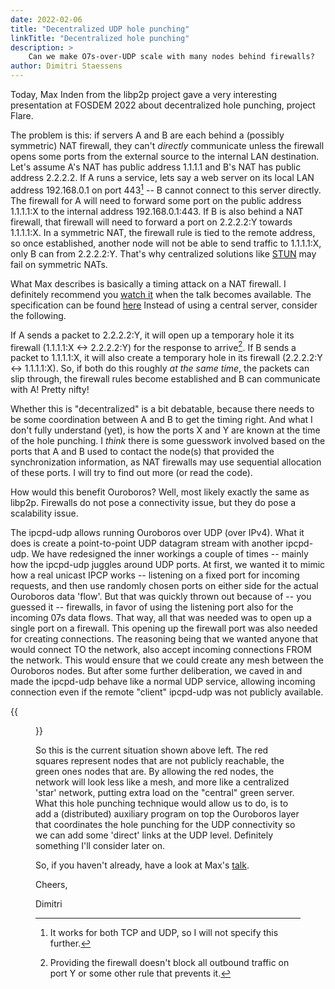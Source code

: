 ```yaml
---
date: 2022-02-06
title: "Decentralized UDP hole punching"
linkTitle: "Decentralized hole punching"
description: >
    Can we make O7s-over-UDP scale with many nodes behind firewalls?
author: Dimitri Staessens
---
```


Today, Max Inden from the libp2p project gave a very interesting
presentation at FOSDEM 2022 about decentralized hole punching, project
Flare.

The problem is this: if servers A and B are each behind a (possibly
symmetric) NAT firewall, they can't _directly_ communicate unless the
firewall opens some ports from the external source to the internal LAN
destination. Let's assume A's NAT has public address 1.1.1.1 and B's
NAT has public address 2.2.2.2. If A runs a service, lets say a web
server on its local LAN address 192.168.0.1 on port 443[^1] -- B cannot
connect to this server directly. The firewall for A will need to
forward some port on the public address 1.1.1.1:X to the internal
address 192.168.0.1:443. If B is also behind a NAT firewall, that
firewall will need to forward a port on 2.2.2.2:Y towards 1.1.1.1:X.
In a symmetric NAT, the firewall rule is tied to the remote address,
so once established, another node will not be able to send traffic to
1.1.1.1:X, only B can from 2.2.2.2:Y. That's why centralized solutions
like [STUN](https://en.wikipedia.org/wiki/STUN) may fail on symmetric
NATs.

What Max describes is basically a timing attack on a NAT firewall. I
definitely recommend you
[watch it](https://fosdem.org/2022/schedule/event/peer_to_peer_hole_punching_without_centralized_infrastructure/)
when the talk becomes available. The specification can be found
[here](https://github.com/libp2p/specs/blob/master/relay/DCUtR.md)
Instead of using a central server, consider the following.

If A sends a packet to 2.2.2.2:Y, it will open up a temporary hole it
its firewall (1.1.1.1:X <-> 2.2.2.2:Y) for the response to
arrive[^2]. If B sends a packet to 1.1.1.1:X, it will also create a
temporary hole in its firewall (2.2.2.2:Y <-> 1.1.1.1:X). So, if both
do this roughly _at the same time_, the packets can slip through, the
firewall rules become established and B can communicate with A! Pretty
nifty!

Whether this is "decentralized" is a bit debatable, because there
needs to be some coordination between A and B to get the timing
right. And what I don't fully understand (yet), is how the ports X and
Y are known at the time of the hole punching. I *think* there is some
guesswork involved based on the ports that A and B used to contact the
node(s) that provided the synchronization information, as NAT
firewalls may use sequential allocation of these ports. I will try to
find out more (or read the code).

How would this benefit Ouroboros? Well, most likely exactly the same
as libp2p. Firewalls do not pose a connectivity issue, but they do
pose a scalability issue.

The ipcpd-udp allows running Ouroboros over UDP (over IPv4). What it
does is create a point-to-point UDP datagram stream with another
ipcpd-udp. We have redesigned the inner workings a couple of times --
mainly how the ipcpd-udp juggles around UDP ports. At first, we wanted
it to mimic how a real unicast IPCP works -- listening on a fixed port
for incoming requests, and then use randomly chosen ports on either
side for the actual Ouroboros data 'flow'. But that was quickly thrown
out because of -- you guessed it -- firewalls, in favor of using the
listening port also for the incoming 07s data flows. That way, all
that was needed was to open up a single port on a firewall. This
opening up the firewall port was also needed for creating
connections. The reasoning being that we wanted anyone that would
connect TO the network, also accept incoming connections FROM the
network. This would ensure that we could create any mesh between the
Ouroboros nodes. But after some further deliberation, we caved in and
made the ipcpd-udp behave like a normal UDP service, allowing incoming
connection even if the remote "client" ipcpd-udp was not publicly
available.

{{<figure width="40%" src="/blog/20220206-hole-punching.png">}}

So this is the current situation shown above left. The red squares
represent nodes that are not publicly reachable, the green ones nodes
that are. By allowing the red nodes, the network will look less like a
mesh, and more like a centralized 'star' network, putting extra load
on the "central" green server.  What this hole punching technique
would allow us to do, is to add a (distributed) auxiliary program on
top the Ouroboros layer that coordinates the hole punching for the UDP
connectivity so we can add some 'direct' links at the UDP level.
Definitely something I'll consider later on.

So, if you haven't already, have a look at Max's
[talk](https://fosdem.org/2022/schedule/event/peer_to_peer_hole_punching_without_centralized_infrastructure/).

Cheers,

Dimitri

[^1]: It works for both TCP and UDP, so I will not specify this further.

[^2]: Providing the firewall doesn't block all outbound traffic on port Y
      or some other rule that prevents it.
